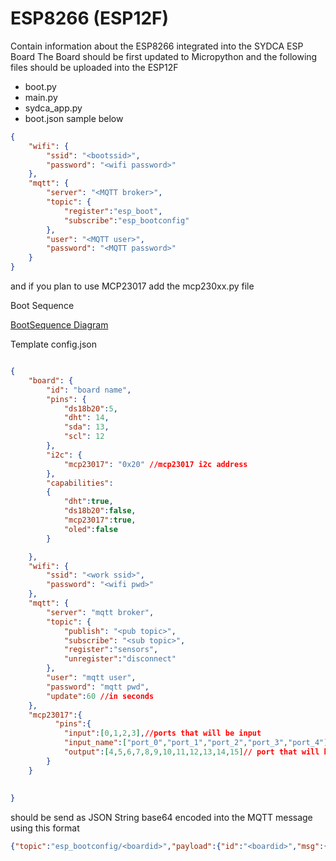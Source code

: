 # ESP8266 (ESP12F)

Contain information about the ESP8266 integrated into the SYDCA ESP Board
The Board should be first updated to Micropython and the following files should be uploaded into the ESP12F

- boot.py
- main.py
- sydca_app.py
- boot.json
sample below
``` JSON
{
    "wifi": {
        "ssid": "<bootssid>",
        "password": "<wifi password>"
    },
    "mqtt": {
        "server": "<MQTT broker>",
        "topic": {
            "register":"esp_boot",
            "subscribe":"esp_bootconfig"
        },
        "user": "<MQTT user>",
        "password": "<MQTT password>"
    }
}

```
 

and if you plan to use MCP23017
add the 
mcp230xx.py file


Boot Sequence

[BootSequence Diagram](bootsequence.svg)

Template config.json

``` JSON

{
    "board": {
        "id": "board name",
        "pins": {
            "ds18b20":5,
            "dht": 14,
            "sda": 13,
            "scl": 12
        },
        "i2c": {
            "mcp23017": "0x20" //mcp23017 i2c address
        },
        "capabilities":
        {
            "dht":true,
            "ds18b20":false,
            "mcp23017":true,
            "oled":false
        }

    },
    "wifi": {
        "ssid": "<work ssid>",
        "password": "<wifi pwd>"
    },
    "mqtt": {
        "server": "mqtt broker",
        "topic": {
            "publish": "<pub topic>",
            "subscribe": "<sub topic>",
            "register":"sensors",
            "unregister":"disconnect"
        },
        "user": "mqtt user",
        "password": "mqtt pwd",
        "update":60 //in seconds
    },
    "mcp23017":{
          "pins":{
            "input":[0,1,2,3],//ports that will be input
            "input_name":["port_0","port_1","port_2","port_3","port_4"],//name use in mqqt 
            "output":[4,5,6,7,8,9,10,11,12,13,14,15]// port that will be output
        }
    }
    
    
}

```

should be send as JSON String base64 encoded into the MQTT message using this format

``` JSON
{"topic":"esp_bootconfig/<boardid>","payload":{"id":"<boardid>","msg":{"action":"bootstrap","value":"Base64(<JSON String>)"},"systemtime":"20200104 140952.32","flash_id":132456},"qos":0,"retain":false}

```